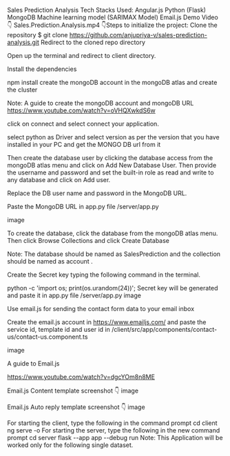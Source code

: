Sales Prediction Analysis
Tech Stacks Used:
Angular.js
Python (Flask)
MongoDB
Machine learning model (SARIMAX Model)
Email.js
Demo Video 👇
 Sales.Prediction.Analysis.mp4 
👇Steps to initialize the project:
Clone the repository
$ git clone https://github.com/anjupriya-v/sales-prediction-analysis.git
Redirect to the cloned repo directory

Open up the terminal and redirect to client directory.

Install the dependencies

npm install
create the mongoDB account in the mongoDB atlas and create the cluster

Note: A guide to create the mongoDB account and mongoDB URL https://www.youtube.com/watch?v=oVHQXwkdS6w

click on connect and select connect your application.

select python as Driver and select version as per the version that you have installed in your PC and get the MONGO DB url from it

Then create the database user by clicking the database access from the mongoDB atlas menu and click on Add New Database User. Then provide the username and password and set the built-in role as read and write to any database and click on Add user.

Replace the DB user name and password in the MongoDB URL.

Paste the MongoDB URL in app.py file /server/app.py

image

To create the database, click the database from the mongoDB atlas menu. Then click Browse Collections and click Create Database

Note: The database should be named as SalesPrediction and the collection should be named as account .

Create the Secret key typing the following command in the terminal.

python -c 'import os; print(os.urandom(24))';
Secret key will be generated and paste it in app.py file /server/app.py
image

Use email.js for sending the contact form data to your email inbox

Create the email.js account in https://www.emailjs.com/ and paste the service id, template id and user id in /client/src/app/components/contact-us/contact-us.component.ts

image

A guide to Email.js

https://www.youtube.com/watch?v=dgcYOm8n8ME

Email.js Content template screenshot 👇
image

Email.js Auto reply template screenshot 👇
image

For starting the client, type the following in the command prompt
cd client 
ng serve -o
For starting the server, type the following in the new command prompt
cd server
flask --app app --debug run
Note: This Application will be worked only for the following single dataset.
